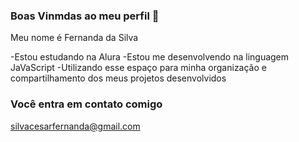 ### Boas Vinmdas ao meu perfil 👋

Meu nome é Fernanda da Silva

-Estou estudando na Alura
-Estou me desenvolvendo na linguagem JaVaScript
-Utilizando esse espaço para minha organização e compartilhamento dos meus projetos desenvolvidos

### Você entra em contato comigo 

silvacesarfernanda@gmail.com

